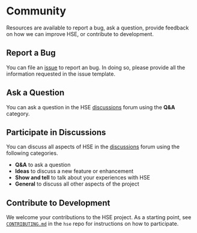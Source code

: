 # Community

Resources are available to report a bug, ask a question, provide feedback on
how we can improve HSE, or contribute to development.


## Report a Bug

You can file an [issue](https://github.com/hse-project/hse/issues)
to report an bug.  In doing so, please provide all the information
requested in the issue template.


## Ask a Question

You can ask a question in the
HSE [discussions](https://github.com/hse-project/hse/discussions)
forum using the **Q&A** category.


## Participate in Discussions

You can discuss all aspects of HSE in the
[discussions](https://github.com/hse-project/hse/discussions)
forum using the following categories.

* **Q&A** to ask a question
* **Ideas** to discuss a new feature or enhancement
* **Show and tell** to talk about your experiences with HSE
* **General** to discuss all other aspects of the project


## Contribute to Development

We welcome your contributions to the HSE project.  As a starting point, see
[`CONTRIBUTING.md`](https://github.com/hse-project/hse/blob/master/CONTRIBUTING.md)
in the `hse` repo for instructions on how to participate.
